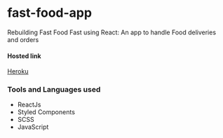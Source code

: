 # fast-food-app
Rebuilding Fast Food Fast using React: An app to handle Food deliveries and orders

#### Hosted link 
[Heroku](https://ramba-contact.herokuapp.com/)

### Tools and Languages used
- ReactJs
- Styled Components
- SCSS
- JavaScript

